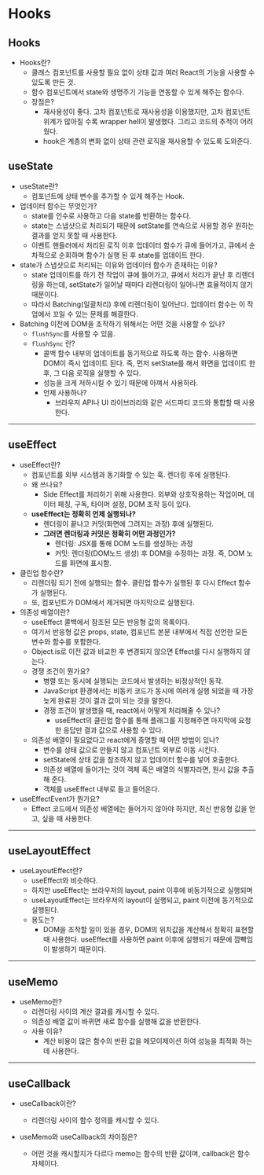 # Hooks

## Hooks

- Hooks란?
  - 클래스 컴포넌트를 사용할 필요 없이 상태 값과 여러 React의 기능을 사용할 수 있도록 만든 것.
  - 함수 컴포넌트에서 state와 생명주기 기능을 연동할 수 있게 해주는 함수다.
  - 장점은?
    - 재사용성이 좋다. 고차 컴포넌트로 재사용성을 이용했지만, 고차 컴포넌트 위계가 많아질 수록 wrapper hell이 발생했다. 그리고 코드의 추적이 어려웠다.
    - hook은 계층의 변화 없이 상태 관련 로직을 재사용할 수 있도록 도와준다.

## useState

- useState란?
  - 컴포넌트에 상태 변수를 추가할 수 있게 해주는 Hook.
- 업데이터 함수는 무엇인가?
  - state를 인수로 사용하고 다음 state를 반환하는 함수다.
  - state는 스냅샷으로 처리되기 때문에 setState를 연속으로 사용할 경우 원하는 결과를 얻지 못할 때 사용한다.
  - 이벤트 핸들러에서 처리된 로직 이후 업데이터 함수가 큐에 들어가고, 큐에서 순차적으로 순회하며 함수가 실행 된 후 state를 업데이트 한다.
- state가 스냅샷으로 처리되는 이유와 업데이터 함수가 존재하는 이유?
  - state 업데이트를 하기 전 작업이 큐에 들어가고, 큐에서 처리가 끝난 후 리렌더링을 하는데, setState가 일어날 때마다 리렌더링이 일어나면 효율적이지 않기 때문이다.
  - 따라서 Batching(일괄처리) 후에 리렌더링이 일어난다. 업데이터 함수는 이 작업에서 꼬일 수 있는 문제를 해결한다.
- Batching 이전에 DOM을 조작하기 위해서는 어떤 것을 사용할 수 있나?
  - `flushSync`를 사용할 수 있음.
  - `flushSync` 란?
    - 콜백 함수 내부의 업데이트를 동기적으로 하도록 하는 함수. 사용하면 DOM이 즉시 업데이트 된다. 즉, 먼저 setState를 해서 화면을 업데이트 한 후, 그 다음 로직을 실행할 수 있다.
    - 성능을 크게 저하시킬 수 있기 때문에 아껴서 사용하라.
    - 언제 사용하나?
      - 브라우저 API나 UI 라이브러리와 같은 서드파티 코드와 통합할 때 사용한다.

---

## useEffect

- useEffect란?
  - 컴포넌트를 외부 시스템과 동기화할 수 있는 훅. 렌더링 후에 실행된다.
  - 왜 쓰나요?
    - Side Effect를 처리하기 위해 사용한다. 외부와 상호작용하는 작업이며, 데이터 페칭, 구독, 타이머 설정, DOM 조작 등이 있다.
  - **useEffect는 정확히 언제 실행되나?**
    - 렌더링이 끝나고 커밋(화면에 그려지는 과정) 후에 실행된다.
    - **그러면 렌더링과 커밋은 정확히 어떤 과정인가?**
      - 렌더링: JSX를 통해 DOM 노드를 생성하는 과정
      - 커밋: 렌더링(DOM노드 생성) 후 DOM을 수정하는 과정. 즉, DOM 노드를 화면에 표시함.
- 클린업 함수란?
  - 리렌더링 되기 전에 실행되는 함수. 클린업 함수가 실행된 후 다시 Effect 함수가 실행된다. 
  - 또, 컴포넌트가 DOM에서 제거되면 마지막으로 실행된다.
- 의존성 배열이란?
  - useEffect 콜백에서 참조된 모든 반응형 값의 목록이다. 
  - 여기서 반응형 값은 props, state, 컴포넌트 본문 내부에서 직접 선언한 모든 변수와 함수를 포함한다.
  - Object.is로 이전 값과 비교한 후 변경되지 않으면 Effect를 다시 실행하지 않는다.
  - 경쟁 조건이 뭔가요?
    - 병렬 또는 동시에 실행되는 코드에서 발생하는 비정상적인 동작.
    - JavaScript 환경에서는 비동키 코드가 동시에 여러개 실행 되었을 때 가장 늦게 완료된 것이 결과 값이 되는 것을 말한다.
    - 경쟁 조건이 발생했을 때, react에서 어떻게 처리해줄 수 있나?
      - useEffect의 클린업 함수를 통해 플래그를 지정해주면 마지막에 요청한 응답만 결과 값으로 사용할 수 있다.
  - 의존성 배열이 필요없다고 react에게 증명할 때 어떤 방법이 있나?
    - 변수를 상태 값으로 만들지 않고 컴포넌트 외부로 이동 시킨다.
    - setState에 상태 값을 참조하지 않고 업데이터 함수를 넣어 호출한다.
    - 의존성 배열에 들어가는 것이 객체 혹은 배열의 식별자라면, 원시 값을 추출해 준다.
    - 객체를 useEffect 내부로 들고 들어온다.
- useEffectEvent가 뭔가요?
  - Effect 코드에서 의존성 배열에는 들어가지 않아야 하지만, 최신 반응형 값을 얻고, 싶을 때 사용한다.

---

## useLayoutEffect

- useLayoutEffect란?
  - useEffect와 비슷하다. 
  - 하지만 useEffect는 브라우저의 layout, paint 이후에 비동기적으로 실행되며 
  - useLayoutEffect는 브라우저의 layout이 실행되고, paint 이전에 동기적으로 실행된다.
  - 용도는?
    - DOM을 조작할 일이 있을 경우, DOM의 위치값을 계산해서 정확히 표현할 때 사용한다. useEffect를 사용하면 paint 이후에 실행되기 때문에 깜빡임이 발생하기 때문이다.

---

## useMemo

- useMemo란?
  - 리렌더링 사이의 계산 결과를 캐시할 수 있다.
  - 의존성 배열 값이 바뀌면 새로 함수를 실행해 값을 반환한다.
  - 사용 이유?
    - 계산 비용이 많은 함수의 반환 값을 메모이제이션 하여 성능을 최적화 하는데 사용한다.

---

## useCallback

- useCallback이란?
  - 리렌더링 사이의 함수 정의를 캐시할 수 있다.

- useMemo와 useCallback의 차이점은?
  - 어떤 것을 캐시할지가 다르다 memo는 함수의 반환 값이며, callback은 함수 자체이다.





























